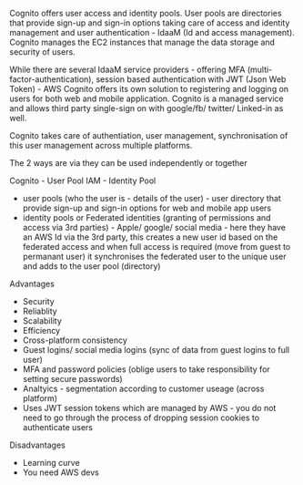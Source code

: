 Cognito offers user access and identity pools. User pools are directories that provide sign-up and sign-in options taking care of access and identity management and user authentication - IdaaM (Id and access management). Cognito manages the EC2 instances that manage the data storage and security of users.

While there are several IdaaM service providers - offering MFA (multi-factor-authentication), session based authentication with JWT (Json Web Token) - AWS Cognito offers its own solution to registering and logging on users for both web and mobile application. Cognito is a managed service and allows third party single-sign on with google/fb/ twitter/ Linked-in as well.

Cognito takes care of authentiation, user management, synchronisation of this user management across multiple platforms.

The 2 ways are via they can be used independently or together

Cognito - User Pool
IAM - Identity Pool

- user pools (who the user is - details of the user) - user directory that provide sign-up and sign-in options for web and mobile app users
- identity pools or Federated identities (granting of permissions and access via 3rd parties) - Apple/ google/ social media - here they have an AWS Id via the 3rd party, this creates a new user id based on the federated access and when full access is required (move from guest to permanant user) it synchronises the federated user to the unique user and adds to the user pool (directory)

Advantages

- Security
- Reliablity
- Scalability
- Efficiency
- Cross-platform consistency
- Guest logins/ social media logins (sync of data from guest logins to full user)
- MFA and password policies (oblige users to take responsibility for setting secure passwords)
- Analtyics - segmentation according to customer useage (across platform)
- Uses JWT session tokens which are managed by AWS - you do not need to go through the process of dropping session cookies to authenticate users

Disadvantages

- Learning curve
- You need AWS devs
